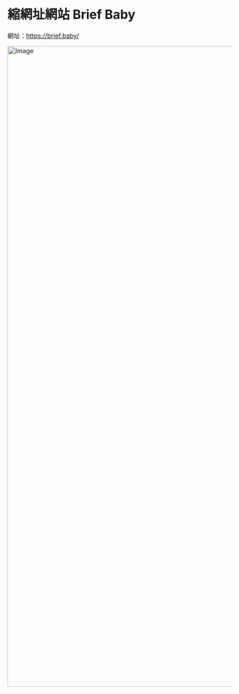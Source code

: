 # 縮網址網站 Brief Baby
網址：https://brief.baby/

<img width="1440" alt="Image" src="https://github.com/user-attachments/assets/7a77853e-3086-485a-9f51-5055ee7232f7" />




